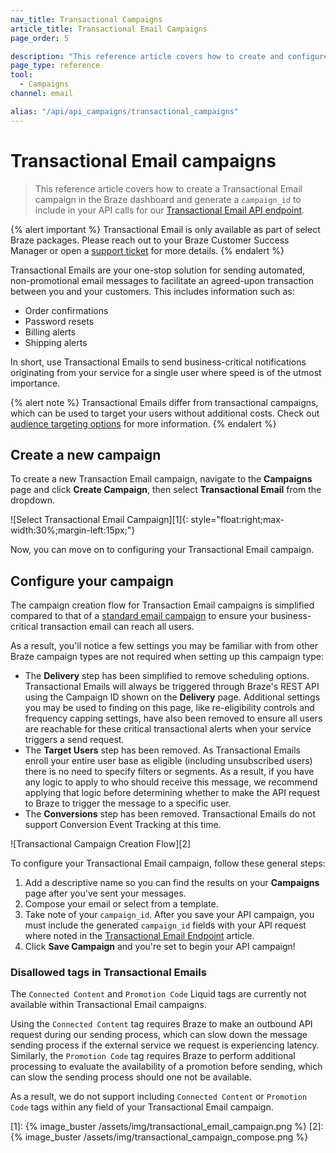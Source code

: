 ```yaml
---
nav_title: Transactional Campaigns
article_title: Transactional Email Campaigns
page_order: 5

description: "This reference article covers how to create and configure a new Braze Transactional Email campaign."
page_type: reference
tool:
  - Campaigns
channel: email

alias: "/api/api_campaigns/transactional_campaigns"
---
```


# Transactional Email campaigns

> This reference article covers how to create a Transactional Email campaign in the Braze dashboard and generate a `campaign_id` to include in your API calls for our [Transactional Email API endpoint]({{site.baseurl}}/api/endpoints/messaging/send_messages/post_send_transactional_message).

{% alert important %}
Transactional Email is only available as part of select Braze packages. Please reach out to your Braze Customer Success Manager or open a [support ticket]({{site.baseurl}}/braze_support/) for more details.
{% endalert %}

Transactional Emails are your one-stop solution for sending automated, non-promotional email messages to facilitate an agreed-upon transaction between you and your customers. This includes information such as:

- Order confirmations
- Password resets
- Billing alerts
- Shipping alerts

In short, use Transactional Emails to send business-critical notifications originating from your service for a single user where speed is of the utmost importance. 

{% alert note %}
Transactional Emails differ from transactional campaigns, which can be used to target your users without additional costs. Check out [audience targeting options]({{site.baseurl}}/user_guide/engagement_tools/campaigns/building_campaigns/targeting_users/) for more information.
{% endalert %}

## Create a new campaign

To create a new Transaction Email campaign, navigate to the **Campaigns** page and click **Create Campaign**, then select **Transactional Email** from the dropdown.

![Select Transactional Email Campaign][1]{: style="float:right;max-width:30%;margin-left:15px;"}

Now, you can move on to configuring your Transactional Email campaign.

## Configure your campaign

The campaign creation flow for Transaction Email campaigns is simplified compared to that of a [standard email campaign]({{site.baseurl}}/user_guide/message_building_by_channel/email/creating_an_email_campaign/) to ensure your business-critical transaction email can reach all users.

As a result, you'll notice a few settings you may be familiar with from other Braze campaign types are not required when setting up this campaign type:

- The **Delivery** step has been simplified to remove scheduling options. Transactional Emails will always be triggered through Braze's REST API using the Campaign ID shown on the **Delivery** page. Additional settings you may be used to finding on this page, like re-eligibility controls and frequency capping settings, have also been removed to ensure all users are reachable for these critical transactional alerts when your service triggers a send request.
- The **Target Users** step has been removed. As Transactional Emails enroll your entire user base as eligible (including unsubscribed users) there is no need to specify filters or segments. As a result, if you have any logic to apply to who should receive this message, we recommend applying that logic before determining whether to make the API request to Braze to trigger the message to a specific user.
- The **Conversions** step has been removed. Transactional Emails do not support Conversion Event Tracking at this time.

![Transactional Campaign Creation Flow][2]

To configure your Transactional Email campaign, follow these general steps:

1. Add a descriptive name so you can find the results on your **Campaigns** page after you've sent your messages.
2. Compose your email or select from a template.
3. Take note of your `campaign_id`. After you save your API campaign, you must include the generated `campaign_id` fields with your API request where noted in the [Transactional Email Endpoint]({{site.baseurl}}/api/endpoints/messaging/send_messages/post_send_transactional_message) article.
4. Click **Save Campaign** and you're set to begin your API campaign!

### Disallowed tags in Transactional Emails

The `Connected Content` and `Promotion Code` Liquid tags are currently not available within Transactional Email campaigns.

Using the `Connected Content` tag requires Braze to make an outbound API request during our sending process, which can slow down the message sending process if the external service we request is experiencing latency. Similarly, the `Promotion Code` tag requires Braze to perform additional processing to evaluate the availability of a promotion before sending, which can slow the sending process should one not be available.

As a result, we do not support including `Connected Content` or `Promotion Code` tags within any field of your Transactional Email campaign.


[1]: {% image_buster /assets/img/transactional_email_campaign.png %} 
[2]: {% image_buster /assets/img/transactional_campaign_compose.png %}
